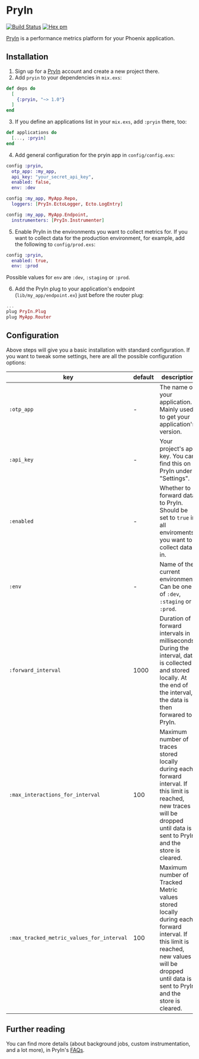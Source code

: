 # PryIn

[![Build Status](https://travis-ci.org/pryin-io/pryin.svg?branch=master)](https://travis-ci.org/pryin-io/pryin)
[![Hex pm](http://img.shields.io/hexpm/v/pryin.svg?style=flat)](https://hex.pm/packages/pryin)

[PryIn](https://pryin.io) is a performance metrics platform for your Phoenix application.

## Installation

  1. Sign up for a [PryIn](https://pryin.io) account and create a new project there.
  2. Add `pryin` to your dependencies in `mix.exs`:

```elixir
def deps do
  [
    {:pryin, "~> 1.0"}
  ]
end
```

  3. If you define an applications list in your `mix.exs`, add `:pryin` there, too:
```elixir
def applications do
  [..., :pryin]
end
```

  4. Add general configuration for the pryin app in `config/config.exs`:

```elixir
config :pryin,
  otp_app: :my_app,
  api_key: "your_secret_api_key",
  enabled: false,
  env: :dev

config :my_app, MyApp.Repo,
  loggers: [PryIn.EctoLogger, Ecto.LogEntry]

config :my_app, MyApp.Endpoint,
  instrumenters: [PryIn.Instrumenter]
```


  5. Enable PryIn in the environments you want to collect metrics for.
    If you want to collect data for the production environment, for example,
    add the following to `config/prod.exs`:

```elixir
config :pryin,
  enabled: true,
  env: :prod
```

  Possible values for `env` are `:dev`, `:staging` or `:prod`.

  6. Add the PryIn plug to your application's endpoint (`lib/my_app/endpoint.ex`) just before the router plug:

```elixir
...
plug PryIn.Plug
plug MyApp.Router
```

## Configuration

Above steps will give you a basic installation with standard configuration.
If you want to tweak some settings, here are all the possible configuration options:

| key | default | description |
|-----|---------|-------------|
| `:otp_app` | - | The name of your application. Mainly used to get your application's version. |
| `:api_key` | - | Your project's api key. You can find this on PryIn under "Settings". |
| `:enabled` | - | Whether to forward data to PryIn. Should be set to `true` in all enviroments you want to collect data in. |
| `:env` | - | Name of the current environment. Can be one of `:dev`, `:staging` or `:prod`. |
| `:forward_interval` | 1000 | Duration of forward intervals in milliseconds. During the interval, data is collected and stored locally. At the end of the interval, the data is then forwared to PryIn. |
| `:max_interactions_for_interval` | 100 | Maximum number of traces stored locally during each forward interval. If this limit is reached, new traces will be dropped until data is sent to PryIn and the store is cleared. |
| `:max_tracked_metric_values_for_interval` | 100 | Maximum number of Tracked Metric values stored locally during each forward interval. If this limit is reached, new values will be dropped until data is sent to PryIn and the store is cleared. |

## Further reading

You can find more details (about background jobs, custom instrumentation, and a lot more), in PryIn's [FAQs](https://pryin.zendesk.com).
